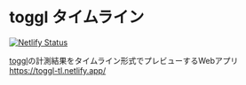 # toggl タイムライン

[![Netlify Status](https://api.netlify.com/api/v1/badges/89a079c7-55bf-4bea-a825-293bc3df9ff6/deploy-status)](https://app.netlify.com/sites/toggl-tl/deploys)

[toggl](https://toggl.com/)の計測結果をタイムライン形式でプレビューするWebアプリ  
https://toggl-tl.netlify.app/
